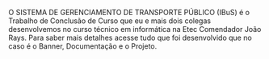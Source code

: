 O SISTEMA DE GERENCIAMENTO DE TRANSPORTE PÚBLICO (IBuS) é o Trabalho de Conclusão de Curso que eu e mais dois colegas desenvolvemos no curso técnico em informática na Etec Comendador João Rays. Para saber mais detalhes acesse tudo que foi desenvolvido que no caso é o Banner, Documentação e o Projeto.
